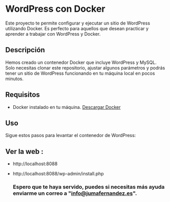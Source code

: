 # WordPress con Docker

Este proyecto te permite configurar y ejecutar un sitio de WordPress utilizando Docker. Es perfecto para aquellos que desean practicar y aprender a trabajar con WordPress y Docker.

## Descripción

Hemos creado un contenedor Docker que incluye WordPress y MySQL. Solo necesitas clonar este repositorio, ajustar algunos parámetros y podrás tener un sitio de WordPress funcionando en tu máquina local en pocos minutos.

## Requisitos

- Docker instalado en tu máquina. [Descargar Docker](https://www.docker.com/products/docker-desktop)

## Uso

Sigue estos pasos para levantar el contenedor de WordPress:

## Ver la web :
- http://localhost:8088
- http://localhost:8088/wp-admin/install.php

  ### Espero que te haya servido, puedes si necesitas más ayuda enviarme un correo a "info@jumafernandez.es".

